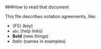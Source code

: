 ###How to read that document

This file describes notation agreements, like: 

 - {F5} (key)
 - `abc` (help links)
 - **Bold** (new things)
 - _Italic_ (names in examples)
